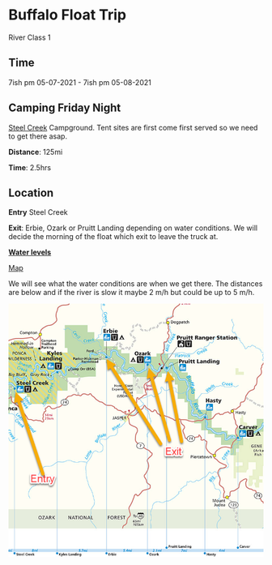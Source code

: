 # Buffalo Float Trip 

River Class 1

## Time
7ish pm 05-07-2021 - 7ish pm 05-08-2021

## Camping Friday Night

[Steel Creek](https://www.recreation.gov/camping/campgrounds/10001451) Campground. Tent sites are first come first served so we need to get there asap.

**Distance**: 125mi

**Time**: 2.5hrs

## Location

**Entry** Steel Creek

**Exit**: Erbie, Ozark or Pruitt Landing depending on water conditions. We will decide the morning of the float which exit to leave the truck at.


[**Water levels**](https://www.buffaloriver.com/pages/floating/current-buffalo-river-level/)

[Map](https://www.buffaloriver.com/uploads/pages/buffalo-river-map.jpg)

We will see what the water conditions are when we get there. The distances are below and if the river is slow it maybe 2 m/h but could be up to 5 m/h.

![](Images/entryAndExit.png)